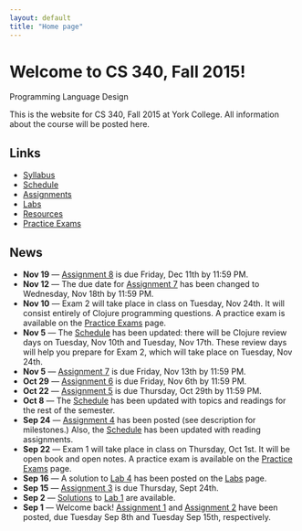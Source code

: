 ```yaml
---
layout: default
title: "Home page"
---
```


# Welcome to CS 340, Fall 2015!

<div id="subtitle">Programming Language Design</div>

This is the website for CS 340, Fall 2015 at York College.  All information about the course will be posted here.

## Links

* [Syllabus](syllabus.html)
* [Schedule](schedule.html)
* [Assignments](assign/index.html)
* [Labs](labs/index.html)
* [Resources](resources/index.html)
* [Practice Exams](practice/index.html)

## News

* **Nov 19** &mdash; [Assignment 8](assign/assign08.html) is due Friday, Dec 11th by 11:59 PM.
* **Nov 12** &mdash; The due date for [Assignment 7](assign/assign07.html) has been changed to Wednesday, Nov 18th by 11:59 PM.
* **Nov 10** &mdash; Exam 2 will take place in class on Tuesday, Nov 24th.  It will consist entirely of Clojure programming questions.  A practice exam is available on the [Practice Exams](practice/index.html) page.
* **Nov 5** &mdash; The [Schedule](schedule.html) has been updated: there will be Clojure review days on Tuesday, Nov 10th and Tuesday, Nov 17th.  These review days will help you prepare for Exam 2, which will take place on Tuesday, Nov 24th.
* **Nov 5** &mdash; [Assignment 7](assign/assign07.html) is due Friday, Nov 13th by 11:59 PM.
* **Oct 29** &mdash; [Assignment 6](assign/assign06.html) is due Friday, Nov 6th by 11:59 PM.
* **Oct 22** &mdash; [Assignment 5](assign/assign05.html) is due Thursday, Oct 29th by 11:59 PM.
* **Oct 8** &mdash; The [Schedule](schedule.html) has been updated with topics and readings for the rest of the semester.
* **Sep 24** &mdash; [Assignment 4](assign/assign04.html) has been posted (see description for milestones.)  Also, the [Schedule](schedule.html) has been updated with reading assignments.
* **Sep 22** &mdash; Exam 1 will take place in class on Thursday, Oct 1st.  It will be open book and open notes.  A practice exam is available on the [Practice Exams](practice/index.html) page.
* **Sep 16** &mdash; A solution to [Lab 4](labs/lab04.html) has been posted on the [Labs](labs/index.html) page.
* **Sep 15** &mdash; [Assignment 3](assign/assign03.html) is due Thursday, Sept 24th.
* **Sep 2** &mdash; [Solutions](labs/lab01soln.html) to [Lab 1](labs/lab01.html) are available.
* **Sep 1** &mdash; Welcome back!  [Assignment 1](assign/assign01.html) and [Assignment 2](assign/assign02.html) have been posted, due Tuesday Sep 8th and Tuesday Sep 15th, respectively.
